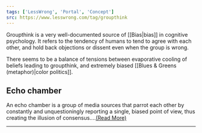 ```yaml
---
tags: ['LessWrong', 'Portal', 'Concept']
src: https://www.lesswrong.com/tag/groupthink
---
```


Groupthink is a very well-documented source of [[Bias|bias]] in cognitive psychology. It refers to the tendency of humans to tend to agree with each other, and hold back objections or dissent even when the group is wrong.

There seems to be a balance of tensions between evaporative cooling of beliefs leading to groupthink, and extremely biased [[Blues & Greens (metaphor)|color politics]].

## Echo chamber
An echo chamber is a group of media sources that parrot each other by constantly and unquestioningly reporting a single, biased point of view, thus creating the illusion of consensus....[(Read More)]()



---

